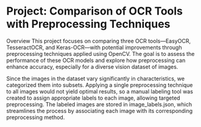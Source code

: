 # Project: Comparison of OCR Tools with Preprocessing Techniques

Overview
This project focuses on comparing three OCR tools—EasyOCR, TesseractOCR, and Keras-OCR—with potential improvements through preprocessing techniques applied using OpenCV. The goal is to assess the performance of these OCR models and explore how preprocessing can enhance accuracy, especially for a diverse vision dataset of images.

Since the images in the dataset vary significantly in characteristics, we categorized them into subsets. Applying a single preprocessing technique to all images would not yield optimal results, so a manual labeling tool was created to assign appropriate labels to each image, allowing targeted preprocessing. The labeled images are stored in image_labels.json, which streamlines the process by associating each image with its corresponding preprocessing method.
